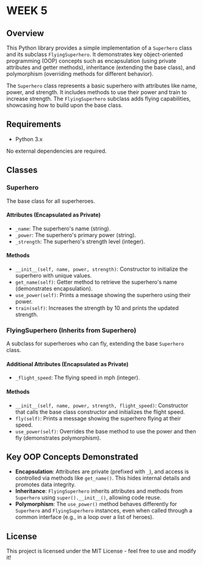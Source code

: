 # WEEK 5
## Overview

This Python library provides a simple implementation of a `Superhero` class and its subclass `FlyingSuperhero`. It demonstrates key object-oriented programming (OOP) concepts such as encapsulation (using private attributes and getter methods), inheritance (extending the base class), and polymorphism (overriding methods for different behavior).

The `Superhero` class represents a basic superhero with attributes like name, power, and strength. It includes methods to use their power and train to increase strength. The `FlyingSuperhero` subclass adds flying capabilities, showcasing how to build upon the base class.

## Requirements

- Python 3.x

No external dependencies are required.

## Classes

### Superhero

The base class for all superheroes.

#### Attributes (Encapsulated as Private)
- `_name`: The superhero's name (string).
- `_power`: The superhero's primary power (string).
- `_strength`: The superhero's strength level (integer).

#### Methods
- `__init__(self, name, power, strength)`: Constructor to initialize the superhero with unique values.
- `get_name(self)`: Getter method to retrieve the superhero's name (demonstrates encapsulation).
- `use_power(self)`: Prints a message showing the superhero using their power.
- `train(self)`: Increases the strength by 10 and prints the updated strength.

### FlyingSuperhero (Inherits from Superhero)

A subclass for superheroes who can fly, extending the base `Superhero` class.

#### Additional Attributes (Encapsulated as Private)
- `_flight_speed`: The flying speed in mph (integer).

#### Methods
- `__init__(self, name, power, strength, flight_speed)`: Constructor that calls the base class constructor and initializes the flight speed.
- `fly(self)`: Prints a message showing the superhero flying at their speed.
- `use_power(self)`: Overrides the base method to use the power and then fly (demonstrates polymorphism).

## Key OOP Concepts Demonstrated

- **Encapsulation**: Attributes are private (prefixed with `_`), and access is controlled via methods like `get_name()`. This hides internal details and promotes data integrity.
- **Inheritance**: `FlyingSuperhero` inherits attributes and methods from `Superhero` using `super().__init__()`, allowing code reuse.
- **Polymorphism**: The `use_power()` method behaves differently for `Superhero` and `FlyingSuperhero` instances, even when called through a common interface (e.g., in a loop over a list of heroes).

## License

This project is licensed under the MIT License - feel free to use and modify it!
